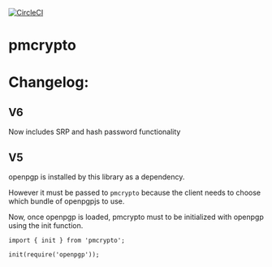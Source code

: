 [![CircleCI](https://circleci.com/gh/ProtonMail/pmcrypto.svg?style=svg)](https://circleci.com/gh/ProtonMail/pmcrypto)


# pmcrypto

# Changelog:

## V6

Now includes SRP and hash password functionality

## V5
openpgp is installed by this library as a dependency. 

However it must be passed to `pmcrypto` because the client needs to choose which bundle of openpgpjs to use.

Now, once openpgp is loaded, pmcrypto must to be initialized with openpgp using the init function.

```
import { init } from 'pmcrypto';

init(require('openpgp'));
```



